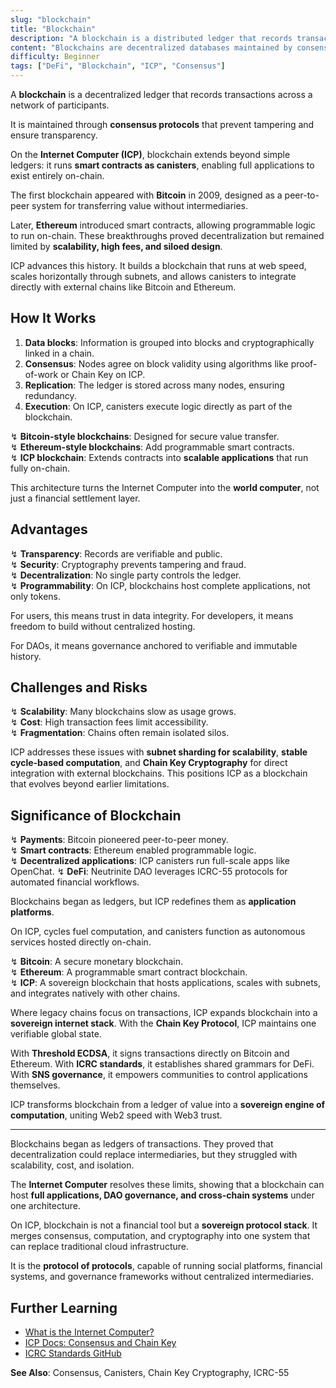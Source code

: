 ```yaml
---
slug: "blockchain"
title: "Blockchain"
description: "A blockchain is a distributed ledger that records transactions across a network in a secure, transparent, and tamper-resistant way."
content: "Blockchains are decentralized databases maintained by consensus. On ICP, blockchain evolves into a protocol that runs full applications, not just transactions."
difficulty: Beginner
tags: ["DeFi", "Blockchain", "ICP", "Consensus"]
---
```


A **blockchain** is a decentralized ledger that records transactions across a network of participants.

It is maintained through **consensus protocols** that prevent tampering and ensure transparency.

On the **Internet Computer (ICP)**, blockchain extends beyond simple ledgers: it runs **smart contracts as canisters**, enabling full applications to exist entirely on-chain.  

The first blockchain appeared with **Bitcoin** in 2009, designed as a peer-to-peer system for transferring value without intermediaries.

Later, **Ethereum** introduced smart contracts, allowing programmable logic to run on-chain. These breakthroughs proved decentralization but remained limited by **scalability, high fees, and siloed design**.  

ICP advances this history. It builds a blockchain that runs at web speed, scales horizontally through subnets, and allows canisters to integrate directly with external chains like Bitcoin and Ethereum.

## How It Works

1. **Data blocks**: Information is grouped into blocks and cryptographically linked in a chain.  
2. **Consensus**: Nodes agree on block validity using algorithms like proof-of-work or Chain Key on ICP.  
3. **Replication**: The ledger is stored across many nodes, ensuring redundancy.  
4. **Execution**: On ICP, canisters execute logic directly as part of the blockchain.  

↯ **Bitcoin-style blockchains**: Designed for secure value transfer.  
↯ **Ethereum-style blockchains**: Add programmable smart contracts.  
↯ **ICP blockchain**: Extends contracts into **scalable applications** that run fully on-chain.  

This architecture turns the Internet Computer into the **world computer**, not just a financial settlement layer.

## Advantages

↯ **Transparency**: Records are verifiable and public.  
↯ **Security**: Cryptography prevents tampering and fraud.  
↯ **Decentralization**: No single party controls the ledger.  
↯ **Programmability**: On ICP, blockchains host complete applications, not only tokens.  

For users, this means trust in data integrity. For developers, it means freedom to build without centralized hosting.

For DAOs, it means governance anchored to verifiable and immutable history.

## Challenges and Risks

↯ **Scalability**: Many blockchains slow as usage grows.  
↯ **Cost**: High transaction fees limit accessibility.  
↯ **Fragmentation**: Chains often remain isolated silos.  

ICP addresses these issues with **subnet sharding for scalability**, **stable cycle-based computation**, and **Chain Key Cryptography** for direct integration with external blockchains. This positions ICP as a blockchain that evolves beyond earlier limitations.

## Significance of Blockchain

↯ **Payments**: Bitcoin pioneered peer-to-peer money.  
↯ **Smart contracts**: Ethereum enabled programmable logic.  
↯ **Decentralized applications**: ICP canisters run full-scale apps like OpenChat.
↯ **DeFi**: Neutrinite DAO leverages ICRC-55 protocols for automated financial workflows.  

Blockchains began as ledgers, but ICP redefines them as **application platforms**.

On ICP, cycles fuel computation, and canisters function as autonomous services hosted directly on-chain.  

↯ **Bitcoin**: A secure monetary blockchain.  
↯ **Ethereum**: A programmable smart contract blockchain.  
↯ **ICP**: A sovereign blockchain that hosts applications, scales with subnets, and integrates natively with other chains.  

Where legacy chains focus on transactions, ICP expands blockchain into a **sovereign internet stack**. With the **Chain Key Protocol**, ICP maintains one verifiable global state.

With **Threshold ECDSA**, it signs transactions directly on Bitcoin and Ethereum. With **ICRC standards**, it establishes shared grammars for DeFi. With **SNS governance**, it empowers communities to control applications themselves.  

ICP transforms blockchain from a ledger of value into a **sovereign engine of computation**, uniting Web2 speed with Web3 trust.

---
Blockchains began as ledgers of transactions. They proved that decentralization could replace intermediaries, but they struggled with scalability, cost, and isolation.

The **Internet Computer** resolves these limits, showing that a blockchain can host **full applications, DAO governance, and cross-chain systems** under one architecture.  

On ICP, blockchain is not a financial tool but a **sovereign protocol stack**. It merges consensus, computation, and cryptography into one system that can replace traditional cloud infrastructure.

It is the **protocol of protocols**, capable of running social platforms, financial systems, and governance frameworks without centralized intermediaries.  

## Further Learning

- [What is the Internet Computer?](https://internetcomputer.org/docs/current/what-is-ic)  
- [ICP Docs: Consensus and Chain Key](https://internetcomputer.org/docs/current/references/ic-interface-spec)  
- [ICRC Standards GitHub](https://github.com/dfinity/ICRC)  

**See Also**: Consensus, Canisters, Chain Key Cryptography, ICRC-55
